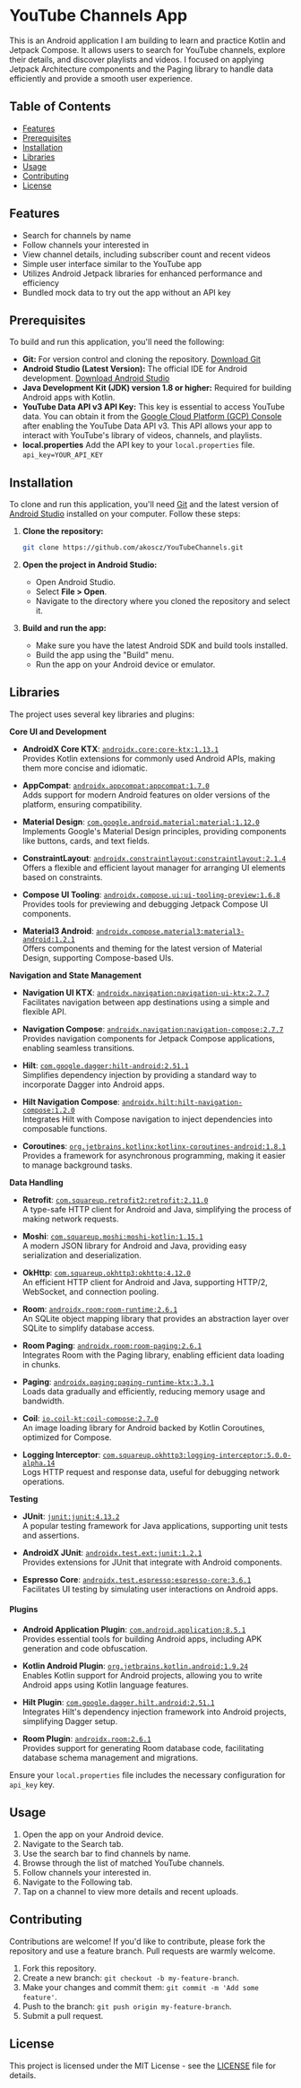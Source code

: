 
# YouTube Channels App

This is an Android application I am building to learn and practice Kotlin and Jetpack Compose. It allows users to search for YouTube channels, explore their details, and discover playlists and videos.  I focused on applying Jetpack Architecture components and the Paging library to handle data efficiently and provide a smooth user experience.

## Table of Contents

- [Features](#features)
- [Prerequisites](#prerequisites)
- [Installation](#installation)
- [Libraries](#libraries)
- [Usage](#usage)
- [Contributing](#contributing)
- [License](#license)

## Features

- Search for channels by name
- Follow channels your interested in
- View channel details, including subscriber count and recent videos
- Simple user interface similar to the YouTube app
- Utilizes Android Jetpack libraries for enhanced performance and efficiency
- Bundled mock data to try out the app without an API key

## Prerequisites
To build and run this application, you'll need the following:

* **Git:** For version control and cloning the repository. [Download Git](https://git-scm.com)
* **Android Studio (Latest Version):** The official IDE for Android development. [Download Android Studio](https://developer.android.com/studio)
* **Java Development Kit (JDK) version 1.8 or higher:** Required for building Android apps with Kotlin.
* **YouTube Data API v3 API Key:** This key is essential to access YouTube data. You can obtain it from the [Google Cloud Platform (GCP) Console](https://console.cloud.google.com/) after enabling the YouTube Data API v3. This API allows your app to interact with YouTube's library of videos, channels, and playlists.
* **local.properties** Add the API key to your `local.properties` file. ```api_key=YOUR_API_KEY```

## Installation

To clone and run this application, you'll need [Git](https://git-scm.com) and the latest version of [Android Studio](https://developer.android.com/studio) installed on your computer. Follow these steps:

1. **Clone the repository:**

   ```bash
   git clone https://github.com/akoscz/YouTubeChannels.git
   ```

2. **Open the project in Android Studio:**

    - Open Android Studio.
    - Select **File > Open**.
    - Navigate to the directory where you cloned the repository and select it.

3. **Build and run the app:**

    - Make sure you have the latest Android SDK and build tools installed.
    - Build the app using the "Build" menu.
    - Run the app on your Android device or emulator.

## Libraries
The project uses several key libraries and plugins:

**Core UI and Development**

- **AndroidX Core KTX**: [`androidx.core:core-ktx:1.13.1`](https://developer.android.com/jetpack/androidx/releases/core)  
  Provides Kotlin extensions for commonly used Android APIs, making them more concise and idiomatic.

- **AppCompat**: [`androidx.appcompat:appcompat:1.7.0`](https://developer.android.com/jetpack/androidx/releases/appcompat)  
  Adds support for modern Android features on older versions of the platform, ensuring compatibility.

- **Material Design**: [`com.google.android.material:material:1.12.0`](https://material.io/develop/android)  
  Implements Google's Material Design principles, providing components like buttons, cards, and text fields.

- **ConstraintLayout**: [`androidx.constraintlayout:constraintlayout:2.1.4`](https://developer.android.com/reference/androidx/constraintlayout/widget/ConstraintLayout)  
  Offers a flexible and efficient layout manager for arranging UI elements based on constraints.

- **Compose UI Tooling**: [`androidx.compose.ui:ui-tooling-preview:1.6.8`](https://developer.android.com/jetpack/compose/tooling)  
  Provides tools for previewing and debugging Jetpack Compose UI components.

- **Material3 Android**: [`androidx.compose.material3:material3-android:1.2.1`](https://developer.android.com/jetpack/compose/material3)  
  Offers components and theming for the latest version of Material Design, supporting Compose-based UIs.

**Navigation and State Management**

- **Navigation UI KTX**: [`androidx.navigation:navigation-ui-ktx:2.7.7`](https://developer.android.com/guide/navigation)  
  Facilitates navigation between app destinations using a simple and flexible API.

- **Navigation Compose**: [`androidx.navigation:navigation-compose:2.7.7`](https://developer.android.com/jetpack/compose/navigation)  
  Provides navigation components for Jetpack Compose applications, enabling seamless transitions.

- **Hilt**: [`com.google.dagger:hilt-android:2.51.1`](https://dagger.dev/hilt/)  
  Simplifies dependency injection by providing a standard way to incorporate Dagger into Android apps.

- **Hilt Navigation Compose**: [`androidx.hilt:hilt-navigation-compose:1.2.0`](https://developer.android.com/jetpack/compose/libraries#hilt)  
  Integrates Hilt with Compose navigation to inject dependencies into composable functions.

- **Coroutines**: [`org.jetbrains.kotlinx:kotlinx-coroutines-android:1.8.1`](https://kotlinlang.org/docs/coroutines-overview.html)  
  Provides a framework for asynchronous programming, making it easier to manage background tasks.

**Data Handling**

- **Retrofit**: [`com.squareup.retrofit2:retrofit:2.11.0`](https://square.github.io/retrofit/)  
  A type-safe HTTP client for Android and Java, simplifying the process of making network requests.

- **Moshi**: [`com.squareup.moshi:moshi-kotlin:1.15.1`](https://github.com/square/moshi)  
  A modern JSON library for Android and Java, providing easy serialization and deserialization.

- **OkHttp**: [`com.squareup.okhttp3:okhttp:4.12.0`](https://square.github.io/okhttp/)  
  An efficient HTTP client for Android and Java, supporting HTTP/2, WebSocket, and connection pooling.

- **Room**: [`androidx.room:room-runtime:2.6.1`](https://developer.android.com/jetpack/androidx/releases/room)  
  An SQLite object mapping library that provides an abstraction layer over SQLite to simplify database access.

- **Room Paging**: [`androidx.room:room-paging:2.6.1`](https://developer.android.com/jetpack/androidx/releases/room)  
  Integrates Room with the Paging library, enabling efficient data loading in chunks.

- **Paging**: [`androidx.paging:paging-runtime-ktx:3.3.1`](https://developer.android.com/topic/libraries/architecture/paging)  
  Loads data gradually and efficiently, reducing memory usage and bandwidth.

- **Coil**: [`io.coil-kt:coil-compose:2.7.0`](https://coil-kt.github.io/coil/compose/)  
  An image loading library for Android backed by Kotlin Coroutines, optimized for Compose.

- **Logging Interceptor**: [`com.squareup.okhttp3:logging-interceptor:5.0.0-alpha.14`](https://square.github.io/okhttp/features/interceptors/)  
  Logs HTTP request and response data, useful for debugging network operations.

**Testing**

- **JUnit**: [`junit:junit:4.13.2`](https://junit.org/junit4/)  
  A popular testing framework for Java applications, supporting unit tests and assertions.

- **AndroidX JUnit**: [`androidx.test.ext:junit:1.2.1`](https://developer.android.com/jetpack/androidx/releases/test)  
  Provides extensions for JUnit that integrate with Android components.

- **Espresso Core**: [`androidx.test.espresso:espresso-core:3.6.1`](https://developer.android.com/training/testing/espresso)  
  Facilitates UI testing by simulating user interactions on Android apps.

#### Plugins

- **Android Application Plugin**: [`com.android.application:8.5.1`](https://developer.android.com/studio/releases/gradle-plugin#updating-plugin)  
  Provides essential tools for building Android apps, including APK generation and code obfuscation.

- **Kotlin Android Plugin**: [`org.jetbrains.kotlin.android:1.9.24`](https://kotlinlang.org/docs/releases.html#release-details)  
  Enables Kotlin support for Android projects, allowing you to write Android apps using Kotlin language features.

- **Hilt Plugin**: [`com.google.dagger.hilt.android:2.51.1`](https://dagger.dev/hilt/)  
  Integrates Hilt's dependency injection framework into Android projects, simplifying Dagger setup.

- **Room Plugin**: [`androidx.room:2.6.1`](https://developer.android.com/jetpack/androidx/releases/room)  
  Provides support for generating Room database code, facilitating database schema management and migrations.

Ensure your `local.properties` file includes the necessary configuration for ```api_key``` key.

## Usage

1. Open the app on your Android device.
2. Navigate to the Search tab. 
3. Use the search bar to find channels by name.
4. Browse through the list of matched YouTube channels.
5. Follow channels your interested in.
6. Navigate to the Following tab. 
7. Tap on a channel to view more details and recent uploads.

## Contributing

Contributions are welcome! If you'd like to contribute, please fork the repository and use a feature branch. Pull requests are warmly welcome.

1. Fork this repository.
2. Create a new branch: `git checkout -b my-feature-branch`.
3. Make your changes and commit them: `git commit -m 'Add some feature'`.
4. Push to the branch: `git push origin my-feature-branch`.
5. Submit a pull request.

## License

This project is licensed under the MIT License - see the [LICENSE](LICENSE) file for details.

